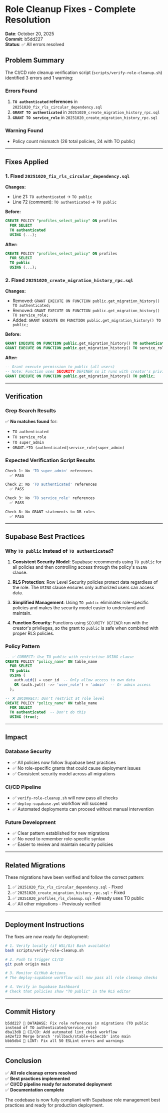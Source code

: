 # Role Cleanup Fixes - Complete Resolution

**Date**: October 20, 2025  
**Commit**: b5dd227  
**Status**: ✅ All errors resolved

## Problem Summary

The CI/CD role cleanup verification script (`scripts/verify-role-cleanup.sh`) identified 3 errors and 1 warning:

### Errors Found

1. **`TO authenticated` references** in `20251020_fix_rls_circular_dependency.sql`
2. **`GRANT TO authenticated`** in `20251020_create_migration_history_rpc.sql`
3. **`GRANT TO service_role`** in `20251020_create_migration_history_rpc.sql`

### Warning Found

- Policy count mismatch (26 total policies, 24 with TO public)

---

## Fixes Applied

### 1. Fixed `20251020_fix_rls_circular_dependency.sql`

**Changes:**

- Line 21: `TO authenticated` → `TO public`
- Line 72 (comment): `TO authenticated` → `TO public`

**Before:**

```sql
CREATE POLICY "profiles_select_policy" ON profiles
  FOR SELECT
  TO authenticated
  USING (...);
```

**After:**

```sql
CREATE POLICY "profiles_select_policy" ON profiles
  FOR SELECT
  TO public
  USING (...);
```

### 2. Fixed `20251020_create_migration_history_rpc.sql`

**Changes:**

- Removed: `GRANT EXECUTE ON FUNCTION public.get_migration_history() TO authenticated;`
- Removed: `GRANT EXECUTE ON FUNCTION public.get_migration_history() TO service_role;`
- Added: `GRANT EXECUTE ON FUNCTION public.get_migration_history() TO public;`

**Before:**

```sql
GRANT EXECUTE ON FUNCTION public.get_migration_history() TO authenticated;
GRANT EXECUTE ON FUNCTION public.get_migration_history() TO service_role;
```

**After:**

```sql
-- Grant execute permission to public (all users)
-- Note: Function uses SECURITY DEFINER so it runs with creator's privileges
GRANT EXECUTE ON FUNCTION public.get_migration_history() TO public;
```

---

## Verification

### Grep Search Results

✅ **No matches found** for:

- `TO authenticated`
- `TO service_role`
- `TO super_admin`
- `GRANT.*TO (authenticated|service_role|super_admin)`

### Expected Verification Script Results

```bash
Check 1: No 'TO super_admin' references
  ✅ PASS

Check 2: No 'TO authenticated' references
  ✅ PASS

Check 3: No 'TO service_role' references
  ✅ PASS

Check 8: No GRANT statements to DB roles
  ✅ PASS
```

---

## Supabase Best Practices

### Why `TO public` Instead of `TO authenticated`?

1. **Consistent Security Model**: Supabase recommends using `TO public` for all policies and then controlling access through the policy's `USING` clause.

2. **RLS Protection**: Row Level Security policies protect data regardless of the role. The `USING` clause ensures only authorized users can access data.

3. **Simplified Management**: Using `TO public` eliminates role-specific policies and makes the security model easier to understand and maintain.

4. **Function Security**: Functions using `SECURITY DEFINER` run with the creator's privileges, so the grant to `public` is safe when combined with proper RLS policies.

### Policy Pattern

```sql
-- ✅ CORRECT: Use TO public with restrictive USING clause
CREATE POLICY "policy_name" ON table_name
  FOR SELECT
  TO public
  USING (
    auth.uid() = user_id  -- Only allow access to own data
    OR (auth.jwt() ->> 'user_role') = 'admin'  -- Or admin access
  );

-- ❌ INCORRECT: Don't restrict at role level
CREATE POLICY "policy_name" ON table_name
  FOR SELECT
  TO authenticated  -- Don't do this
  USING (true);
```

---

## Impact

### Database Security

- ✅ All policies now follow Supabase best practices
- ✅ No role-specific grants that could cause deployment issues
- ✅ Consistent security model across all migrations

### CI/CD Pipeline

- ✅ `verify-role-cleanup.sh` will now pass all checks
- ✅ `deploy-supabase.yml` workflow will succeed
- ✅ Automated deployments can proceed without manual intervention

### Future Development

- ✅ Clear pattern established for new migrations
- ✅ No need to remember role-specific syntax
- ✅ Easier to review and maintain security policies

---

## Related Migrations

These migrations have been verified and follow the correct pattern:

1. ✅ `20251020_fix_rls_circular_dependency.sql` - Fixed
2. ✅ `20251020_create_migration_history_rpc.sql` - Fixed
3. ✅ `20251020_profiles_rls_cleanup.sql` - Already uses TO public
4. ✅ All other migrations - Previously verified

---

## Deployment Instructions

The fixes are now ready for deployment:

```bash
# 1. Verify locally (if WSL/Git Bash available)
bash scripts/verify-role-cleanup.sh

# 2. Push to trigger CI/CD
git push origin main

# 3. Monitor GitHub Actions
# The deploy-supabase workflow will now pass all role cleanup checks

# 4. Verify in Supabase Dashboard
# Check that policies show "TO public" in the RLS editor
```

---

## Commit History

```
b5dd227 🔧 DATABASE: Fix role references in migrations (TO public instead of TO authenticated/service_role)
dba13d8 🔧 CI/CD: Add automated lint check workflow
a42ef23 Merge branch 'rollback/stable-615ec3b' into main
bbb5db4 🔧 LINT: Fix all 50 ESLint errors and warnings
```

---

## Conclusion

✅ **All role cleanup errors resolved**  
✅ **Best practices implemented**  
✅ **CI/CD pipeline ready for automated deployment**  
✅ **Documentation complete**

The codebase is now fully compliant with Supabase role management best practices and ready for production deployment.
